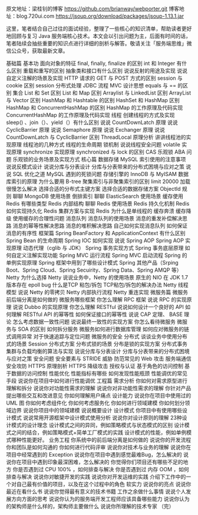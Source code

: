 原文地址：梁桂钊的博客
https://github.com/brianway/webporter.git
博客地址：blog.720ui.com
https://jsoup.org/download/packages/jsoup-1.13.1.jar































































































































这里，笔者结合自己过往的面试经验，整理了一些核心的知识清单，帮助读者更好地回顾与复习 Java 服务端核心技术。本文会以引出问题为主，后面有时间的话，笔者陆续会抽些重要的知识点进行详细的剖析与解答。敬请关注「服务端思维」微信公众号，获取最新文章。

基础篇
基本功
面向对象的特征
final, finally, finalize 的区别
int 和 Integer 有什么区别
重载和重写的区别
抽象类和接口有什么区别
说说反射的用途及实现
说说自定义注解的场景及实现
HTTP 请求的 GET 与 POST 方式的区别
session 与 cookie 区别
session 分布式处理
JDBC 流程
MVC 设计思想
equals 与 == 的区别
集合
List 和 Set 区别
List 和 Map 区别
Arraylist 与 LinkedList 区别
ArrayList 与 Vector 区别
HashMap 和 Hashtable 的区别
HashSet 和 HashMap 区别
HashMap 和 ConcurrentHashMap 的区别
HashMap 的工作原理及代码实现
ConcurrentHashMap 的工作原理及代码实现
线程
创建线程的方式及实现
sleep() 、join（）、yield（）有什么区别
说说 CountDownLatch 原理
说说 CyclicBarrier 原理
说说 Semaphore 原理
说说 Exchanger 原理
说说 CountDownLatch 与 CyclicBarrier 区别
ThreadLocal 原理分析
讲讲线程池的实现原理
线程池的几种方式
线程的生命周期
锁机制
说说线程安全问题
volatile 实现原理
synchronize 实现原理
synchronized 与 lock 的区别
CAS 乐观锁
ABA 问题
乐观锁的业务场景及实现方式
核心篇
数据存储
MySQL 索引使用的注意事项
说说反模式设计
说说分库与分表设计
分库与分表带来的分布式困境与应对之策
说说 SQL 优化之道
MySQL 遇到的死锁问题
存储引擎的 InnoDB 与 MyISAM
数据库索引的原理
为什么要用 B-tree
聚集索引与非聚集索引的区别
limit 20000 加载很慢怎么解决
选择合适的分布式主键方案
选择合适的数据存储方案
ObjectId 规则
聊聊 MongoDB 使用场景
倒排索引
聊聊 ElasticSearch 使用场景
缓存使用
Redis 有哪些类型
Redis 内部结构
聊聊 Redis 使用场景
Redis 持久化机制
Redis 如何实现持久化
Redis 集群方案与实现
Redis 为什么是单线程的
缓存奔溃
缓存降级
使用缓存的合理性问题
消息队列
消息队列的使用场景
消息的重发补偿解决思路
消息的幂等性解决思路
消息的堆积解决思路
自己如何实现消息队列
如何保证消息的有序性
框架篇
Spring
BeanFactory 和 ApplicationContext 有什么区别
Spring Bean 的生命周期
Spring IOC 如何实现
说说 Spring AOP
Spring AOP 实现原理
动态代理（cglib 与 JDK）
Spring 事务实现方式
Spring 事务底层原理
如何自定义注解实现功能
Spring MVC 运行流程
Spring MVC 启动流程
Spring 的单例实现原理
Spring 框架中用到了哪些设计模式
Spring 其他产品（Srping Boot、Spring Cloud、Spring Secuirity、Spring Data、Spring AMQP 等）
Netty
为什么选择 Netty
说说业务中，Netty 的使用场景
原生的 NIO 在 JDK 1.7 版本存在 epoll bug
什么是TCP 粘包/拆包
TCP粘包/拆包的解决办法
Netty 线程模型
说说 Netty 的零拷贝
Netty 内部执行流程
Netty 重连实现
微服务篇
微服务
前后端分离是如何做的
微服务哪些框架
你怎么理解 RPC 框架
说说 RPC 的实现原理
说说 Dubbo 的实现原理
你怎么理解 RESTful
说说如何设计一个良好的 API
如何理解 RESTful API 的幂等性
如何保证接口的幂等性
说说 CAP 定理、 BASE 理论
怎么考虑数据一致性问题
说说最终一致性的实现方案
你怎么看待微服务
微服务与 SOA 的区别
如何拆分服务
微服务如何进行数据库管理
如何应对微服务的链式调用异常
对于快速追踪与定位问题
微服务的安全
分布式
谈谈业务中使用分布式的场景
Session 分布式方案
分布式锁的场景
分布是锁的实现方案
分布式事务
集群与负载均衡的算法与实现
说说分库与分表设计
分库与分表带来的分布式困境与应对之策
安全问题
安全要素与 STRIDE 威胁
防范常见的 Web 攻击
服务端通信安全攻防
HTTPS 原理剖析
HTTPS 降级攻击
授权与认证
基于角色的访问控制
基于数据的访问控制
性能优化
性能指标有哪些
如何发现性能瓶颈
性能调优的常见手段
说说你在项目中如何进行性能调优
工程篇
需求分析
你如何对需求原型进行理解和拆分
说说你对功能性需求的理解
说说你对非功能性需求的理解
你针对产品提出哪些交互和改进意见
你如何理解用户痛点
设计能力
说说你在项目中使用过的 UML 图
你如何考虑组件化
你如何考虑服务化
你如何进行领域建模
你如何划分领域边界
说说你项目中的领域建模
说说概要设计
设计模式
你项目中有使用哪些设计模式
说说常用开源框架中设计模式使用分析
说说你对设计原则的理解
23种设计模式的设计理念
设计模式之间的异同，例如策略模式与状态模式的区别
设计模式之间的结合，例如策略模式+简单工厂模式的实践
设计模式的性能，例如单例模式哪种性能更好。
业务工程
你系统中的前后端分离是如何做的
说说你的开发流程
你和团队是如何沟通的
你如何进行代码评审
说说你对技术与业务的理解
说说你在项目中经常遇到的 Exception
说说你在项目中遇到感觉最难Bug，怎么解决的
说说你在项目中遇到印象最深困难，怎么解决的
你觉得你们项目还有哪些不足的地方
你是否遇到过 CPU 100% ，如何排查与解决
你是否遇到过 内存 OOM ，如何排查与解决
说说你对敏捷开发的实践
说说你对开发运维的实践
介绍下工作中的一个对自己最有价值的项目，以及在这个过程中的角色
软实力
说说你的亮点
说说你最近在看什么书
说说你觉得最有意义的技术书籍
工作之余做什么事情
说说个人发展方向方面的思考
说说你认为的服务端开发工程师应该具备哪些能力
说说你认为的架构师是什么样的，架构师主要做什么
说说你所理解的技术专家
（完）
